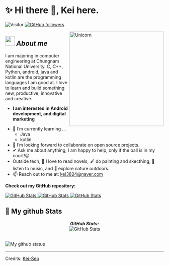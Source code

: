 
# ✨ Hi there 👋, Kei here. 
![Visitor](https://visitor-badge.laobi.icu/badge?page_id=Kei-Seo.repoName) [![GitHub followers](https://img.shields.io/github/followers/Kei-Seo.svg?style=social&label=Follow)](https://github.com/Kei-Seo?tab=followers)<br/>

<!--
**Bhargavi-hash/Bhargavi-hash** is a ✨ _special_ ✨ repository because its `README.md` (this file) appears on your GitHub profile.
-->

<img align="right" width=300px alt="Unicorn" src="https://c.tenor.com/GN73MKBawZYAAAAi/busy-cute.gif" />

## <img src="https://media.giphy.com/media/ObNTw8Uzwy6KQ/giphy.gif" width="30px">&nbsp;***About me***

I am majoring in computer engineering at Chungnam National University. C, C++, Python, android, java and kotlin are the programming languages I am good at. I love to learn and build something new, productive, innovative and creative.
* **I am interested in Android development, and digital marketing**
- 🌱 I’m currently learning ...
  - Java
  - kotlin
- 👯 I’m looking forward to collaborate on open source projects.
- ✔ Ask me about anything, I am happy to help, only if the ball is in my court!😉<br>
- Outside tech, 📖 I love to read novels, 🖌️ do painting and skecthing, 🎵 listen to music, and 🌴 explore nature outdoors.
- 📫 Reach out to me at: <a href="kei3824@naver.com">kei3824@naver.com</a>

__Check out my GitHub repository:__

<div>
  <p>
    <a href="https://github.com/Kei-Seo/SW-Engineering_kiosk_app.git">
      <img src="https://github-readme-stats.vercel.app/api/pin/?username=Kei-Seo&repo=SW-Engineering_kiosk_app" alt="GitHub Stats" />
    </a>
    <a href="https://github.com/Kei-Seo/CoinAutoTrading_CAT.git">
      <img src="https://github-readme-stats.vercel.app/api/pin/?username=Kei-Seo&repo=CoinAutoTrading_CAT" alt="GitHub Stats" />
    </a>
     <a href="https://github.com/Kei-Seo/AlgorithmDungeon_AD.git">
      <img src="https://github-readme-stats.vercel.app/api/pin/?username=Kei-Seo&repo=AlgorithmDungeon_AD" alt="GitHub Stats" />
    </a>
  </p>
</div>


<h2>👀 My github Stats</h2>

<div>
  <!-- <p align="center">
    <b><em>Now listening to:</em></b> <br/>
    <img src="https://spotify-github-profile.vercel.app/api/view?uid=Kei-Seo&cover_image=true&theme=novatorem" alt="Now Listenting to" />
  </p> -->
  
  <p align="center">
  <b><em>GitHub Stats:</em></b> <br/>
    <img src="https://github-readme-streak-stats.herokuapp.com/?user=Kei-Seo" alt="GitHub Stats" /> <br/> <br/>
  
</div>

![My github status](https://github-readme-stats.vercel.app/api?username=Kei-Seo&show_icons=true&include_all_commits=true)


---------------------------------------------------------------------------------------------------------------------
Credits: <a href="https://github.com/Kei-Seo">Kei-Seo</a>


<!--
**Kei-Seo/Kei-Seo** is a ✨ _special_ ✨ repository because its `README.md` (this file) appears on your GitHub profile.

Here are some ideas to get you started:

- 🔭 I’m currently working on ...
- 🌱 I’m currently learning ...
- 👯 I’m looking to collaborate on ...
- 🤔 I’m looking for help with ...
- 💬 Ask me about ...
- 📫 How to reach me: ...
- 😄 Pronouns: ...
- ⚡ Fun fact: ...
-->
